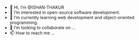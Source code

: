 - 👋 Hi, I’m @ISHAN-THAKUR
- 👀 I’m interested in open-source software development.
- 🌱 I’m currently learning web development and object-oriented programming.
- 💞️ I’m looking to collaborate on ...
- 📫 How to reach me ...

<!---
ISHAN-THAKUR/ISHAN-THAKUR is a ✨ special ✨ repository because its `README.md` (this file) appears on your GitHub profile.
You can click the Preview link to take a look at your changes.
--->
